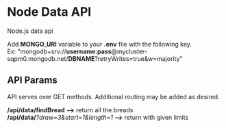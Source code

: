 # Node Data API
Node.js data api


Add **MONGO_URI** variable to your **.env** file with the following key.   
Ex: "mongodb+srv://**username**:**pass**@mycluster-sqpm0.mongodb.net/**DBNAME**?retryWrites=true&w=majority"


##  API Params

API serves over GET methods. Additional routing may be added as desired.

**/api/data/findBread** **-->** return all the breads   
**/api/data/***?draw=3&start=1&length=1* **-->** return with given limits    